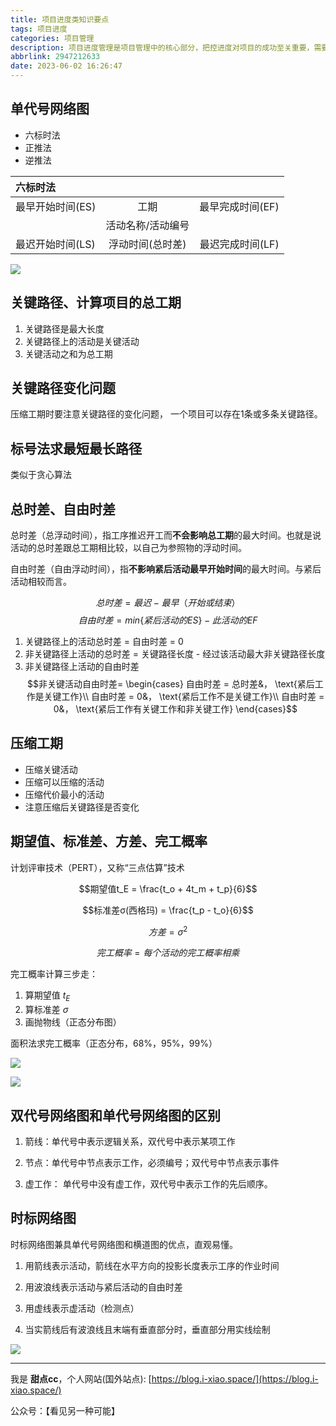 ```yaml
---
title: 项目进度类知识要点
tags: 项目进度
categories: 项目管理
description: 项目进度管理是项目管理中的核心部分，把控进度对项目的成功至关重要，需要掌握工作进度的量化以及计算方法，掌握进度相关的科学知识有助于缩短项目工期，节省成本。
abbrlink: 2947212633
date: 2023-06-02 16:26:47
---
```

## 单代号网络图

- 六标时法
- 正推法
- 逆推法


| 六标时法         |                   |                  |
| :--------------- | :---------------: | ---------------: |
| 最早开始时间(ES) |       工期        | 最早完成时间(EF) |
|                  | 活动名称/活动编号 |                  |
| 最迟开始时间(LS) | 浮动时间(总时差)  | 最迟完成时间(LF) |

![](https://pic.imgdb.cn/item/6479a80ff024cca17389fab9.jpg)

## 关键路径、计算项目的总工期

1. 关键路径是最大长度
2. 关键路径上的活动是关键活动
3. 关键活动之和为总工期

## 关键路径变化问题

压缩工期时要注意关键路径的变化问题， 一个项目可以存在1条或多条关键路径。

## 标号法求最短最长路径

类似于贪心算法

## 总时差、自由时差

总时差（总浮动时间），指工序推迟开工而**不会影响总工期**的最大时间。也就是说活动的总时差跟总工期相比较，以自己为参照物的浮动时间。

自由时差（自由浮动时间），指**不影响紧后活动最早开始时间**的最大时间。与紧后活动相较而言。

  $$ 总时差 = 最迟 - 最早 （开始或结束） $$
  $$自由时差 = min\{紧后活动的ES\} - 此活动的EF$$

1. 关键路径上的活动总时差 = 自由时差 = 0
2. 非关键路径上活动的总时差 = 关键路径长度 - 经过该活动最大非关键路径长度
3. 非关键路径上活动的自由时差
$$非关键活动自由时差=
\begin{cases}
自由时差 = 总时差&， \text{紧后工作是关键工作}\\
自由时差 = 0&， \text{紧后工作不是关键工作}\\
自由时差 = 0&， \text{紧后工作有关键工作和非关键工作}
\end{cases}$$

## 压缩工期

- 压缩关键活动
- 压缩可以压缩的活动
- 压缩代价最小的活动
- 注意压缩后关键路径是否变化

## 期望值、标准差、方差、完工概率

计划评审技术（PERT），又称“三点估算”技术

$$期望值t_E = \frac{t_o + 4t_m + t_p}{6}$$

$$标准差σ(西格玛) = \frac{t_p - t_o}{6}$$

$$方差 = σ^2$$

$$完工概率 = 每个活动的完工概率相乘$$

完工概率计算三步走：

1. 算期望值 $t_E$
2. 算标准差 $σ$
3. 画抛物线（正态分布图）

面积法求完工概率（正态分布，68%，95%，99%）

![](https://pic.imgdb.cn/item/6479a827f024cca1738a15ed.jpg)

![](https://pic.imgdb.cn/item/6479a84ef024cca1738a404c.jpg)


## 双代号网络图和单代号网络图的区别

1. 箭线：单代号中表示逻辑关系，双代号中表示某项工作

2. 节点：单代号中节点表示工作，必须编号；双代号中节点表示事件

3. 虚工作： 单代号中没有虚工作，双代号中表示工作的先后顺序。

## 时标网络图

时标网络图兼具单代号网络图和横道图的优点，直观易懂。

1. 用箭线表示活动，箭线在水平方向的投影长度表示工序的作业时间

2. 用波浪线表示活动与紧后活动的自由时差

3. 用虚线表示虚活动（检测点）

4. 当实箭线后有波浪线且末端有垂直部分时，垂直部分用实线绘制

![](https://pic.imgdb.cn/item/6479a85ff024cca1738a54d8.jpg)

---

我是 **甜点cc**，个人网站(国外站点): [https://blog.i-xiao.space/](https://blog.i-xiao.space/)

公众号：【看见另一种可能】